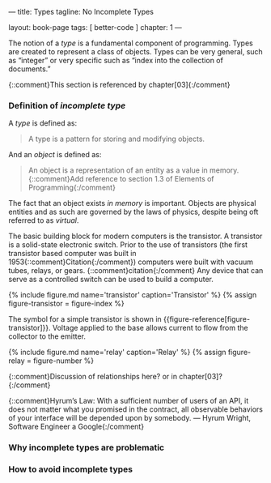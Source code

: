 —
title: Types
tagline: No Incomplete Types

layout: book-page
tags: [ better-code ]
chapter: 1
—

The notion of a _type_ is a fundamental component of programming. Types are created to represent a class of objects. Types can be very general, such as “integer” or very specific such as “index into the collection of documents.”

{::comment}This section is referenced by chapter[03]{:/comment}

### Definition of _incomplete type_

A _type_ is defined as:

> A type is a pattern for storing and modifying objects.

And an _object_ is defined as:

> An object is a representation of an entity as a value in memory. {::comment}Add reference to section 1.3 of Elements of Programming{:/comment}

The fact that an object exists _in memory_ is important. Objects are physical entities and as such are governed by the laws of physics, despite being oft referred to as _virtual_.

The basic building block for modern computers is the transistor. A transistor is a solid-state electronic switch. Prior to the use of transistors (the first transistor based computer was built in 1953{::comment}Citation{:/comment}) computers were built with vacuum tubes, relays, or gears. {::comment}citation{:/comment} Any device that can serve as a controlled switch can be used to build a computer.

{% include figure.md name='transistor' caption='Transistor' %}
{% assign figure-transistor = figure-index %}

The symbol for a simple transistor is shown in {{figure-reference[figure-transistor]}}. Voltage applied to the base allows current to flow from the collector to the emitter.

{% include figure.md name='relay' caption='Relay' %}
{% assign figure-relay = figure-number %}

{::comment}Discussion of relationships here? or in chapter[03]?{:/comment}

{::comment}Hyrum’s Law: With a sufficient number of users of an API, it does not matter what you promised in the contract, all observable behaviors of your interface will be depended upon by somebody. — Hyrum Wright, Software Engineer a Google{:/comment}


### Why incomplete types are problematic

### How to avoid incomplete types

[transistor]: figures/transistor.svg
